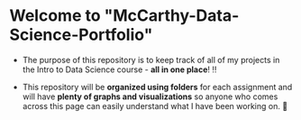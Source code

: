 # Welcome to "McCarthy-Data-Science-Portfolio"
 + The purpose of this repository is to keep track of all of my projects in the Intro to Data Science course - **all in one place**! ‼️
 
 + This repository will be **organized using folders** for each assignment and will have **plenty of graphs and visualizations** so anyone who comes across this page can easily understand what I have been working on. 📂
